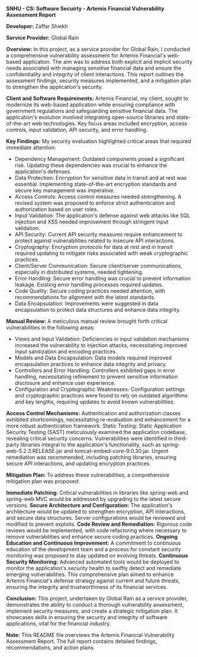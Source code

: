 **SNHU - CS: Software Secuirty - Artemis Financial Vulnerability Assessment Report**

**Developer:** Zaffar Shiekh

**Service Provider:** Global Rain

**Overview:** In this project, as a service provider for Global Rain, I conducted a comprehensive vulnerability assessment for Artemis Financial's web-based application. The aim was to address both explicit and implicit security needs associated with managing sensitive financial data and ensure the confidentiality and integrity of client interactions. This report outlines the assessment findings, security measures implemented, and a mitigation plan to strengthen the application's security.

**Client and Software Requirements:** Artemis Financial, my client, sought to modernize its web-based application while ensuring compliance with government regulations and safeguarding sensitive financial data. The application's evolution involved integrating open-source libraries and state-of-the-art web technologies. Key focus areas included encryption, access controls, input validation, API security, and error handling.

**Key Findings:** My security evaluation highlighted critical areas that required immediate attention:
- Dependency Management: Outdated components posed a significant risk. Updating these dependencies was crucial to enhance the application's defenses.
- Data Protection: Encryption for sensitive data in transit and at rest was essential. Implementing state-of-the-art encryption standards and secure key management was imperative.
- Access Controls: Access control measures needed strengthening. A revised system was proposed to enforce strict authentication and authorization based on user roles.
- Input Validation: The application's defense against web attacks like SQL injection and XSS needed improvement through stringent input validation.
- API Security: Current API security measures require enhancement to protect against vulnerabilities related to insecure API interactions.
- Cryptography: Encryption protocols for data at rest and in transit required updating to mitigate risks associated with weak cryptographic practices.
- Client/Server Communication: Secure client/server communications, especially in distributed systems, needed tightening.
- Error Handling: Secure error handling was crucial to prevent information leakage. Existing error handling processes required updates.
- Code Quality: Secure coding practices needed attention, with recommendations for alignment with the latest standards.
- Data Encapsulation: Improvements were suggested in data encapsulation to protect data structures and enhance data integrity.

**Manual Review:** A meticulous manual review brought forth critical vulnerabilities in the following areas:
- Views and Input Validation: Deficiencies in input validation mechanisms increased the vulnerability to injection attacks, necessitating improved input sanitization and encoding practices.
- Models and Data Encapsulation: Data models required improved encapsulation practices to enhance data integrity and privacy.
- Controllers and Error Handling: Controllers exhibited gaps in error handling, necessitating refinement to prevent sensitive information disclosure and enhance user experience.
- Configuration and Cryptographic Weaknesses: Configuration settings and cryptographic practices were found to rely on outdated algorithms and key lengths, requiring updates to avoid known vulnerabilities.

**Access Control Mechanisms:** Authentication and authorization classes exhibited shortcomings, necessitating re-evaluation and enhancement for a more robust authentication framework.
Static Testing: Static Application Security Testing (SAST) meticulously examined the application codebase, revealing critical security concerns. Vulnerabilities were identified in third-party libraries integral to the application's functionality, such as spring-web-5.2.3.RELEASE.jar and tomcat-embed-core-9.0.30.jar. Urgent remediation was recommended, including patching libraries, ensuring secure API interactions, and updating encryption practices.

**Mitigation Plan:** To address these vulnerabilities, a comprehensive mitigation plan was proposed:

**Immediate Patching:** Critical vulnerabilities in libraries like spring-web and spring-web MVC would be addressed by upgrading to the latest secure versions.
**Secure Architecture and Configuration:** The application's architecture would be updated to strengthen encryption, API interactions, and secure data structures. Server configurations would be reviewed and modified to prevent exploits.
**Code Review and Remediation:** Rigorous code reviews would be implemented, with code refactoring where necessary to remove vulnerabilities and enhance secure coding practices.
**Ongoing Education and Continuous Improvement:** A commitment to continuous education of the development team and a process for constant security monitoring was proposed to stay updated on evolving threats.
**Continuous Security Monitoring:** Advanced automated tools would be deployed to monitor the application's security health to swiftly detect and remediate emerging vulnerabilities. This comprehensive plan aimed to enhance Artemis Financial's defense strategy against current and future threats, ensuring the integrity and trustworthiness of its financial services.

**Conclusion:**
This project, undertaken by Global Rain as a service provider, demonstrates the ability to conduct a thorough vulnerability assessment, implement security measures, and create a strategic mitigation plan. It showcases skills in ensuring the security and integrity of software applications, vital for the financial industry.

**Note:** This README file overviews the Artemis Financial Vulnerability Assessment Report. The full report contains detailed findings, recommendations, and action plans.

